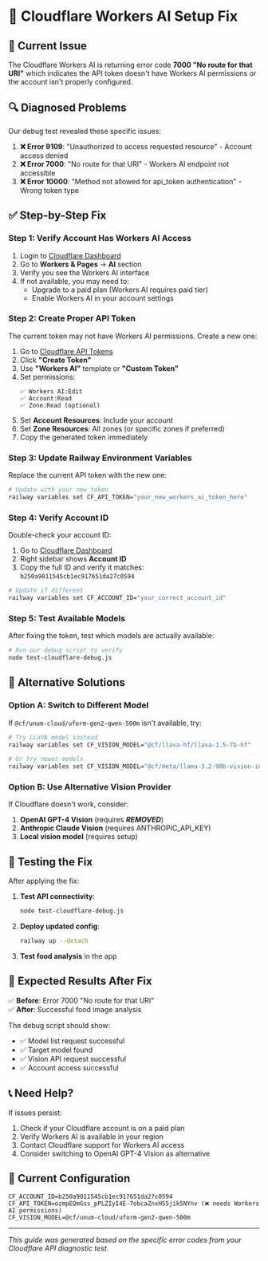 # 🔧 Cloudflare Workers AI Setup Fix

## 🚨 **Current Issue**
The Cloudflare Workers AI is returning error code **7000 "No route for that URI"** which indicates the API token doesn't have Workers AI permissions or the account isn't properly configured.

## 🔍 **Diagnosed Problems**
Our debug test revealed these specific issues:

1. **❌ Error 9109**: "Unauthorized to access requested resource" - Account access denied
2. **❌ Error 7000**: "No route for that URI" - Workers AI endpoint not accessible  
3. **❌ Error 10000**: "Method not allowed for api_token authentication" - Wrong token type

## ✅ **Step-by-Step Fix**

### **Step 1: Verify Account Has Workers AI Access**
1. Login to [Cloudflare Dashboard](https://dash.cloudflare.com/)
2. Go to **Workers & Pages** → **AI** section
3. Verify you see the Workers AI interface
4. If not available, you may need to:
   - Upgrade to a paid plan (Workers AI requires paid tier)
   - Enable Workers AI in your account settings

### **Step 2: Create Proper API Token**
The current token may not have Workers AI permissions. Create a new one:

1. Go to [Cloudflare API Tokens](https://dash.cloudflare.com/profile/api-tokens)
2. Click **"Create Token"**
3. Use **"Workers AI"** template or **"Custom Token"**
4. Set permissions:
   ```
   ✅ Workers AI:Edit
   ✅ Account:Read
   ✅ Zone:Read (optional)
   ```
5. Set **Account Resources**: Include your account
6. Set **Zone Resources**: All zones (or specific zones if preferred)
7. Copy the generated token immediately

### **Step 3: Update Railway Environment Variables**
Replace the current API token with the new one:

```bash
# Update with your new token
railway variables set CF_API_TOKEN="your_new_workers_ai_token_here"
```

### **Step 4: Verify Account ID**
Double-check your account ID:

1. Go to [Cloudflare Dashboard](https://dash.cloudflare.com/)
2. Right sidebar shows **Account ID**
3. Copy the full ID and verify it matches: `b250a9011545cb1ec917651da27c0594`

```bash
# Update if different
railway variables set CF_ACCOUNT_ID="your_correct_account_id"
```

### **Step 5: Test Available Models**
After fixing the token, test which models are actually available:

```bash
# Run our debug script to verify
node test-cloudflare-debug.js
```

## 🔄 **Alternative Solutions**

### **Option A: Switch to Different Model**
If `@cf/unum-cloud/uform-gen2-qwen-500m` isn't available, try:

```bash
# Try LLaVA model instead
railway variables set CF_VISION_MODEL="@cf/llava-hf/llava-1.5-7b-hf"

# Or try newer models
railway variables set CF_VISION_MODEL="@cf/meta/llama-3.2-90b-vision-instruct"
```

### **Option B: Use Alternative Vision Provider**
If Cloudflare doesn't work, consider:

1. **OpenAI GPT-4 Vision** (requires ***REMOVED***)
2. **Anthropic Claude Vision** (requires ANTHROPIC_API_KEY)
3. **Local vision model** (requires setup)

## 🧪 **Testing the Fix**

After applying the fix:

1. **Test API connectivity**:
   ```bash
   node test-cloudflare-debug.js
   ```

2. **Deploy updated config**:
   ```bash
   railway up --detach
   ```

3. **Test food analysis** in the app

## 🎯 **Expected Results After Fix**

✅ **Before**: Error 7000 "No route for that URI"  
✅ **After**: Successful food image analysis

The debug script should show:
- ✅ Model list request successful
- ✅ Target model found
- ✅ Vision API request successful
- ✅ Account access successful

## 📞 **Need Help?**

If issues persist:
1. Check if your Cloudflare account is on a paid plan
2. Verify Workers AI is available in your region
3. Contact Cloudflare support for Workers AI access
4. Consider switching to OpenAI GPT-4 Vision as alternative

## 🔧 **Current Configuration**
```
CF_ACCOUNT_ID=b250a9011545cb1ec917651da27c0594
CF_API_TOKEN=ozmpEQmGss_pPLZIyI4E-7obcaZnxHS5jik5NYnv (❌ needs Workers AI permissions)
CF_VISION_MODEL=@cf/unum-cloud/uform-gen2-qwen-500m
```

---
*This guide was generated based on the specific error codes from your Cloudflare API diagnostic test.*



